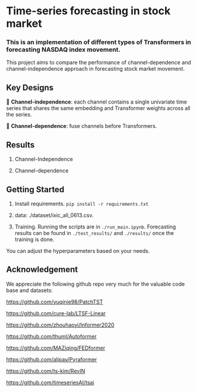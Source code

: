 # Time-series forecasting in stock market

### This is an implementation of different types of Transformers in forecasting NASDAQ index movement. 

This project aims to compare the performance of channel-dependence and channel-independence approach in forecasting stock market movement.  

## Key Designs


:star2: **Channel-independence**: each channel contains a single univariate time series that shares the same embedding and Transformer weights across all the series.

:star2: **Channel-dependence**: fuse channels before Transformers. 

## Results

1. Channel-Independence

2. Channel-dependence


## Getting Started


1. Install requirements. ```pip install -r requirements.txt```

2. data: ./dataset/ixic_all_0613.csv.  

3. Training. Running the scripts are in  ```./run_main.ipynb```. Forecasting results can be found in  ```./test_results/``` and ```./results/```  once the training is done.

You can adjust the hyperparameters based on your needs.

## Acknowledgement

We appreciate the following github repo very much for the valuable code base and datasets:

https://github.com/yuqinie98/PatchTST

https://github.com/cure-lab/LTSF-Linear

https://github.com/zhouhaoyi/Informer2020

https://github.com/thuml/Autoformer

https://github.com/MAZiqing/FEDformer

https://github.com/alipay/Pyraformer

https://github.com/ts-kim/RevIN

https://github.com/timeseriesAI/tsai

